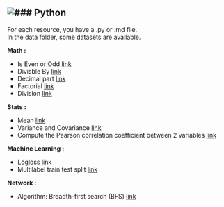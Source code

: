 
![### Python](https://cdn.datacamp.com/main-app/assets/technologies/python-logo-edd2f22dcc94f42c38c4db253c94bebc3c38d1ae2848c9f5b32dbde638d11572.svg)
---

For each resource, you have a .py or .md file.  
In the data folder, some datasets are available.  

**Math :**  

- Is Even or Odd [link](https://github.com/NicoDupont/Resources/blob/master/Python/Math/is_even_or_odd.py)
- Divisble By [link](https://github.com/NicoDupont/Resources/blob/master/Python/Math/is_divisible_by.py)
- Decimal part [link](https://github.com/NicoDupont/Resources/blob/master/Python/Math/decimal_part.py)
- Factorial [link](https://github.com/NicoDupont/Resources/blob/master/Python/Math/factorial.py)
- Division [link](https://github.com/NicoDupont/Resources/blob/master/Python/Math/division.py)

**Stats :**  

- Mean [link](https://github.com/NicoDupont/Resources/blob/master/Python/Stats/mean.py)
- Variance and Covariance [link](https://github.com/NicoDupont/Resources/blob/master/Python/Stats/variance_covariance.py)
- Compute the Pearson correlation coefficient between 2 variables [link](https://github.com/NicoDupont/Resources/blob/master/Python/Stats/pearson_coeff.py)

**Machine Learning :**  
- Logloss [link](https://github.com/NicoDupont/Resources/blob/master/Python/Ml/logloss.py)
- Multilabel train test split [link](https://github.com/NicoDupont/Resources/blob/master/Python/Ml/multilabel.py)

**Network :**  
- Algorithm: Breadth-first search (BFS) [link](https://github.com/NicoDupont/Resources/blob/master/Python/Network/Breadth_first_search(BFS).py)

